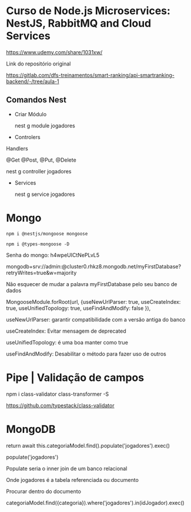 # Curso de Node.js Microservices: NestJS, RabbitMQ and Cloud Services

https://www.udemy.com/share/1031xw/

Link do repositório original

https://gitlab.com/dfs-treinamentos/smart-ranking/api-smartranking-backend/-/tree/aula-1

## Comandos Nest

* Criar Módulo

  nest g module jogadores

* Controlers

Handlers
  
  @Get @Post, @Put, @Delete

  nest g controller jogadores

* Services

  nest g service jogadores

# Mongo

    npm i @nestjs/mongoose mongoose

    npm i @types-mongoose -D

Senha do mongo: h4wpeUICtNePLvL5

  mongodb+srv://admin:<password>@cluster0.rhkz8.mongodb.net/myFirstDatabase?retryWrites=true&w=majority

Não esquecer de mudar a palavra myFirstDatabase pelo seu banco de dados

MongooseModule.forRoot(url,
    {useNewUrlParser: true, useCreateIndex: true, useUnifiedTopology: true, useFindAndModify: false }),

useNewUrlParser: garantir compatibilidade com a versão antiga do banco

useCreateIndex: Evitar mensagem de deprecated

useUnifiedTopology: é uma boa manter como true

useFindAndModify: Desabilitar o método para fazer uso de outros

# Pipe | Validação de campos

  npm i class-validator class-transformer -S

  https://github.com/typestack/class-validator


# MongoDB

return await this.categoriaModel.find().populate('jogadores').exec()

populate('jogadores')

Populate seria o inner join de um banco relacional

Onde jogadores é a tabela referenciada ou documento

Procurar dentro do documento

categoriaModel.find({categoria}).where('jogadores').in(idJogador).exec()
